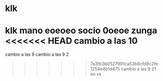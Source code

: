 # klk
klk mano 
eoeoeo socio
0oeoe zunga
<<<<<<< HEAD
cambio a las 10
=======
cambio a las 9
cambio a las 9 2
>>>>>>> 7a3fb3b0527991ca53b6cfd9c2fe1254e4b1d475
cambio a las 9 21 en vs 